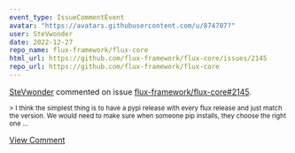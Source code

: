 ```yaml
---
event_type: IssueCommentEvent
avatar: "https://avatars.githubusercontent.com/u/874707?"
user: SteVwonder
date: 2022-12-27
repo_name: flux-framework/flux-core
html_url: https://github.com/flux-framework/flux-core/issues/2145
repo_url: https://github.com/flux-framework/flux-core
---
```


<a href='https://github.com/SteVwonder' target='_blank'>SteVwonder</a> commented on issue <a href='https://github.com/flux-framework/flux-core/issues/2145' target='_blank'>flux-framework/flux-core#2145</a>.

<small>> I think the simplest thing is to have a pypi release with every flux release and just match the version. We would need to make sure when someone pip installs, they choose the right one...</small>

<a href='https://github.com/flux-framework/flux-core/issues/2145' target='_blank'>View Comment</a>